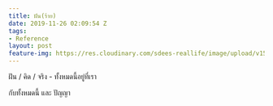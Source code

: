 ```yaml
---
title: ฝัน(ร้าย)
date: 2019-11-26 02:09:54 Z
tags:
- Reference
layout: post
feature-img: https://res.cloudinary.com/sdees-reallife/image/upload/v1555658919/sample_feature_img.png
---
```


ฝัน / คิด / จริง - ทั้งหมดนี้อยู่ที่เรา

<i class="fa fa-child" style="color:plum"></i>

กับทั้งหมดนี้ และ ปัญญา
